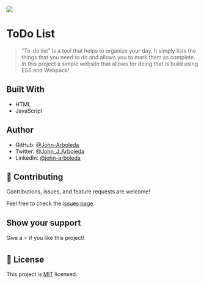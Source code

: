 ![](https://img.shields.io/badge/Microverse-blueviolet)

# ToDo List

> "To-do list" is a tool that helps to organize your day. It simply lists the things that you need to do and allows you to mark them as complete. In this project a simple website that allows for doing that is build using ES6 and Webpack!

## Built With

- HTML
- JavaScript

## Author

- GitHub: [@John-Arboleda](https://github.com/John-Arboleda)
- Twitter: [@John_J_Arboleda](https://twitter.com/John_J_Arboleda)
- LinkedIn: [@john-arboleda](https://www.linkedin.com/in/john-arboleda/)

## 🤝 Contributing

Contributions, issues, and feature requests are welcome!

Feel free to check the [issues page](../../issues/).

## Show your support

Give a ⭐️ if you like this project!

## 📝 License

This project is [MIT](./MIT.md) licensed.
